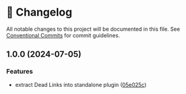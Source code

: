 <!-- markdownlint-disable --><!-- textlint-disable -->

# 📓 Changelog

All notable changes to this project will be documented in this file. See
[Conventional Commits](https://conventionalcommits.org) for commit guidelines.

## 1.0.0 (2024-07-05)

### Features

- extract Dead Links into standalone plugin ([05e025c](https://github.com/planetary/sanity-plugin-preflight/commit/05e025c588dc439a4166664b5e1bc3c1c474133b))
